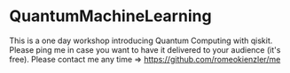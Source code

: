 # QuantumMachineLearning

This is a one day workshop introducing Quantum Computing with qiskit. Please ping me in case you want to have it delivered to your audience (it's free). Please contact me any time => https://github.com/romeokienzler/me

